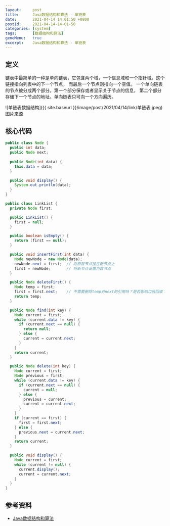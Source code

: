 ```yaml
---
layout:     post
title:      Java数据结构和算法 - 单链表
date:       2021-04-14 14:01:50 +0800
postId:     2021-04-14-14-01-50
categories: [system]
tags:       [数据结构和算法]
geneMenu:   true
excerpt:    Java数据结构和算法 - 单链表
---
```


## 定义

链表中最简单的一种是单向链表，它包含两个域，一个信息域和一个指针域。这个链接指向列表中的下一个节点，
而最后一个节点则指向一个空值。
一个单向链表的节点被分成两个部分。第一个部分保存或者显示关于节点的信息，
第二个部分存储下一个节点的地址。单向链表只可向一个方向遍历。

![单链表数据结构]({{ site.baseurl }}/image/post/2021/04/14/link/单链表.jpeg)
[图片来源](https://houzi.blog.csdn.net/article/details/8152816)

## 核心代码
```java
public class Node {
  public int data;
  public Node next;
  
  public Node(int data) {
    this.data = data;
  }

  public void display() {
    System.out.println(data);
  }
}
```
```java
public class LinkList {
  private Node first;

  public LinkList() {
    first = null;
  }

  public boolean isEmpty() {
    return (first == null);
  }

  public void insertFirst(int data) {
    Node newNode = new Node(data);
    newNode.next = first;  // 将原首节点挂在新节点上
    first = newNode;       // 将新节点设置为首节点
  }

  public Node deleteFirst() {
    Node temp = first;
    first = first.next;    // 不需要删除temp对next的引用吗？是否影响垃圾回收？
    return temp;
  }

  public Node find(int key) {
    Node current = first;
    while (current.data != key) {
      if (current.next == null) {
        return null;
      } else {
        current = current.next;
      }
    }
    return current;
  }

  public Node delete(int key) {
    Node current = first;
    Node previous = first;
    while (current.data != key) {
      if (current.next == null) {
        current = null;
      } else {
        previous = current;
        current = current.next;
      }
    }
    if (current == first) {
      first = first.next;
    } else {
      previous.next = current.next;
    }
    return current;
  }

  public void display() {
    Node current = first;
    while (current != null) {
      current.display();
      current = current.next;
    }
  }
}
```

## 参考资料
* [Java数据结构和算法](https://book.douban.com/subject/1144007/)

